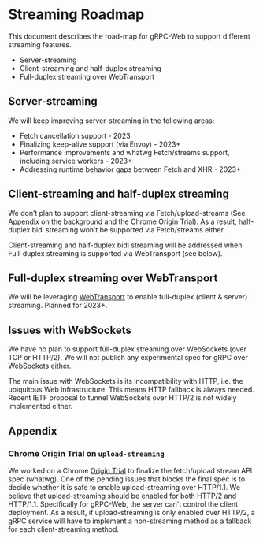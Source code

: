 # Streaming Roadmap

This document describes the road-map for gRPC-Web to support different streaming features.
* Server-streaming
* Client-streaming and half-duplex streaming
* Full-duplex streaming over WebTransport

## Server-streaming

We will keep improving server-streaming in the following areas:
* Fetch cancellation support - 2023
* Finalizing keep-alive support (via Envoy) - 2023+
* Performance improvements and whatwg Fetch/streams support, including service workers - 2023+
* Addressing runtime behavior gaps between Fetch and XHR - 2023+

## Client-streaming and half-duplex streaming

We don’t plan to support client-streaming via Fetch/upload-streams (See [Appendix](#chrome-origin-trial-on-upload-streaming) on the background and the Chrome Origin Trial). As a result, half-duplex bidi streaming won’t be supported via Fetch/streams either.

Client-streaming and half-duplex bidi streaming will be addressed when Full-duplex streaming is supported via WebTransport (see below).

## Full-duplex streaming over WebTransport

We will be leveraging [WebTransport](https://web.dev/webtransport/) to enable full-duplex (client & server) streaming. Planned for 2023+.

## Issues with WebSockets

We have no plan to support full-duplex streaming over WebSockets (over TCP or HTTP/2). We will not publish any experimental spec for gRPC over WebSockets either.

The main issue with WebSockets is its incompatibility with HTTP, i.e. the ubiquitous Web infrastructure. This means HTTP fallback is always needed. Recent IETF proposal to tunnel WebSockets over HTTP/2 is not widely implemented either.

## Appendix

### Chrome Origin Trial on `upload-streaming`

We worked on a Chrome [Origin Trial](https://developers.chrome.com/origintrials/#/view_trial/3524066708417413121) 
to finalize the fetch/upload stream API spec (whatwg). One of the pending issues that blocks the final spec is to decide whether it is safe to enable
upload-streaming over HTTP/1.1. We believe that upload-streaming should be enabled for both HTTP/2 and HTTP/1.1. Specifically for gRPC-Web, the server can't control the client deployment. As a result, if upload-streaming is only enabled over HTTP/2, a gRPC service will have to implement a non-streaming method 
as a fallback for each client-streaming method.